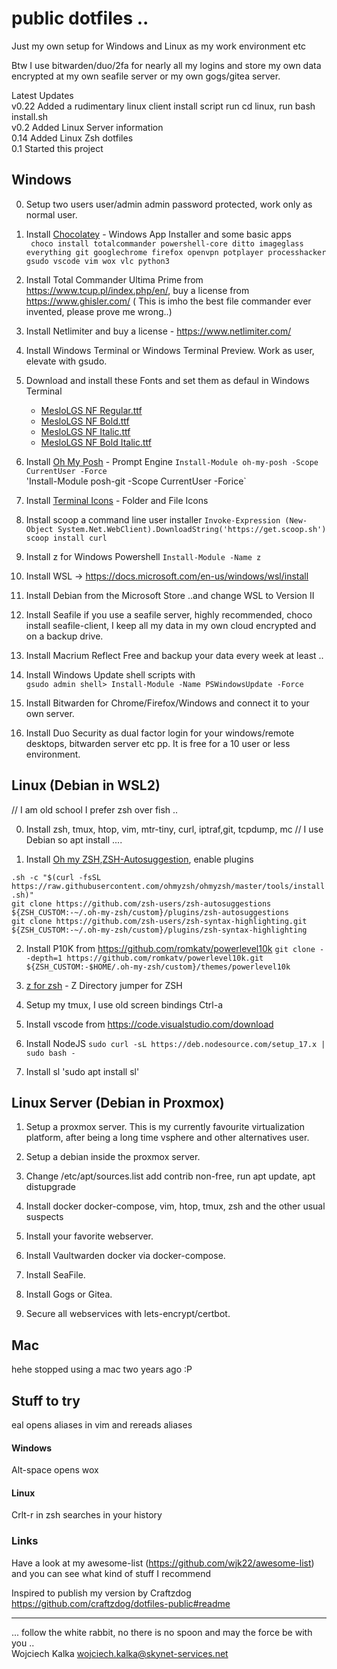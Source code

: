 # public dotfiles .. 
Just my own setup for Windows and Linux as my work environment etc

Btw I use bitwarden/duo/2fa for nearly all my logins and store my own data encrypted
at my own seafile server or my own gogs/gitea server. 

Latest Updates<br>
v0.22 Added a rudimentary linux client install script run cd linux, run bash install.sh<br>
v0.2 Added Linux Server information<br>
0.14 Added Linux Zsh dotfiles<br>
0.1 Started this project<br>

## Windows

0. Setup two users user/admin admin password protected, work only as normal user.  

1. Install [Chocolatey](https://chocolatey.org/) - Windows App Installer and some basic apps <br>
` choco install totalcommander powershell-core ditto imageglass everything git googlechrome firefox openvpn potplayer processhacker gsudo vscode vim wox vlc python3`

2. Install Total Commander Ultima Prime from https://www.tcup.pl/index.php/en/, buy a license from https://www.ghisler.com/ (
This is imho the best file commander ever invented, please prove me wrong..)

3. Install Netlimiter and buy a license - https://www.netlimiter.com/

4. Install Windows Terminal or Windows Terminal Preview. Work as user, elevate with gsudo.

5. Download and install these Fonts and set them as defaul in Windows Terminal
   - [MesloLGS NF Regular.ttf](
       https://github.com/romkatv/powerlevel10k-media/raw/master/MesloLGS%20NF%20Regular.ttf)
   - [MesloLGS NF Bold.ttf](
       https://github.com/romkatv/powerlevel10k-media/raw/master/MesloLGS%20NF%20Bold.ttf)
   - [MesloLGS NF Italic.ttf](
       https://github.com/romkatv/powerlevel10k-media/raw/master/MesloLGS%20NF%20Italic.ttf)
   - [MesloLGS NF Bold Italic.ttf](
       https://github.com/romkatv/powerlevel10k-media/raw/master/MesloLGS%20NF%20Bold%20Italic.ttf)

6. Install [Oh My Posh](https://ohmyposh.dev/) - Prompt Engine
`Install-Module oh-my-posh -Scope CurrentUser -Force`<br>
'Install-Module posh-git -Scope CurrentUser -Forice`<br>

7. Install [Terminal Icons](https://github.com/devblackops/Terminal-Icons) - Folder and File Icons

8. Install scoop a command line user installer
`Invoke-Expression (New-Object System.Net.WebClient).DownloadString('https://get.scoop.sh')`
`scoop install curl` 

9. Install z for Windows Powershell 
`Install-Module -Name z`

9. Install WSL -> https://docs.microsoft.com/en-us/windows/wsl/install

10. Install Debian from the Microsoft Store ..and change WSL to Version II

11. Install Seafile if you use a seafile server, highly recommended, choco install seafile-client, I keep all
my data in my own cloud encrypted and on a backup drive. 

12. Install Macrium Reflect Free and backup your data every week at least ..

13. Install Windows Update shell scripts with<br>
`gsudo admin shell> Install-Module -Name PSWindowsUpdate -Force`<br>

14. Install Bitwarden for Chrome/Firefox/Windows and connect it to your own server.

15. Install Duo Security as dual factor login for your windows/remote desktops, bitwarden server etc pp. It is free for a 10 user or less environment.

## Linux (Debian in WSL2)

// I am old school I prefer zsh over fish .. 

0. Install zsh, tmux, htop, vim, mtr-tiny, curl, iptraf,git, tcpdump, mc // I use Debian so apt install ....

1. Install [Oh my ZSH](https://ohmyz.sh),[ZSH-Autosuggestion](https://github.com/zsh-users/zsh-autosuggestions),  enable plugins<br>

`.sh -c "$(curl -fsSL https://raw.githubusercontent.com/ohmyzsh/ohmyzsh/master/tools/install.sh)"` <br>
`git clone https://github.com/zsh-users/zsh-autosuggestions ${ZSH_CUSTOM:-~/.oh-my-zsh/custom}/plugins/zsh-autosuggestions` <br>
`git clone https://github.com/zsh-users/zsh-syntax-highlighting.git ${ZSH_CUSTOM:-~/.oh-my-zsh/custom}/plugins/zsh-syntax-highlighting`


2. Install P10K from https://github.com/romkatv/powerlevel10k
`git clone --depth=1 https://github.com/romkatv/powerlevel10k.git ${ZSH_CUSTOM:-$HOME/.oh-my-zsh/custom}/themes/powerlevel10k` <br>

3. [z for zsh](https://github.com/agkozak/zsh-z) - Z Directory jumper for ZSH

4. Setup my tmux, I use old screen bindings Ctrl-a

5. Install vscode from https://code.visualstudio.com/download

6. Install NodeJS
`sudo curl -sL https://deb.nodesource.com/setup_17.x | sudo bash -` 

7. Install sl
'sudo apt install sl'

## Linux Server (Debian in Proxmox)

1. Setup a proxmox server. This is my currently favourite virtualization platform, after being a long time vsphere and other alternatives user.

2. Setup a debian inside the proxmox server.

3. Change /etc/apt/sources.list add contrib non-free, run apt update, apt distupgrade

4. Install docker docker-compose, vim, htop, tmux, zsh and the other usual suspects 

5. Install your favorite webserver.

6. Install Vaultwarden docker via docker-compose.

7. Install SeaFile. 

8. Install Gogs or Gitea.

9. Secure all webservices with lets-encrypt/certbot.

 
## Mac 
 
hehe stopped using a mac two years ago :P

## Stuff to try

eal opens aliases in vim and rereads aliases

#### Windows
Alt-space opens wox

#### Linux
Crlt-r in zsh searches in your history

### Links

Have a look at my awesome-list (https://github.com/wjk22/awesome-list) and you can see what kind of
stuff I recommend 

Inspired to publish my version by Craftzdog https://github.com/craftzdog/dotfiles-public#readme

---
... follow the white rabbit, no there is no spoon and may the force be with you .. <br>
Wojciech Kalka <wojciech.kalka@skynet-services.net>
